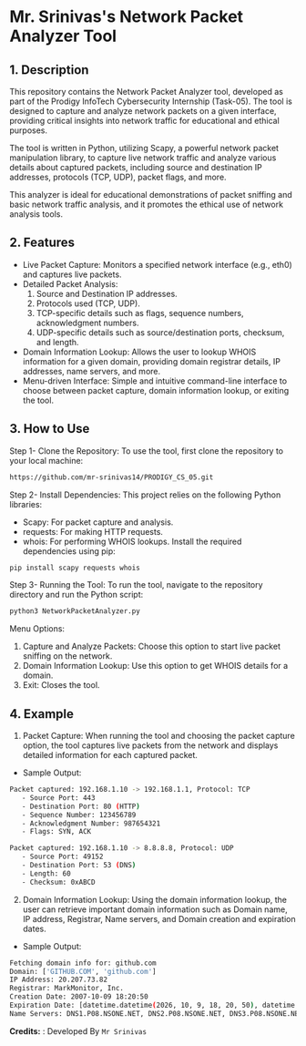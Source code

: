 # Mr. Srinivas's Network Packet Analyzer Tool

## 1. Description
This repository contains the Network Packet Analyzer tool, developed as part of the Prodigy InfoTech Cybersecurity Internship (Task-05). The tool is designed to capture and analyze network packets on a given interface, providing critical insights into network traffic for educational and ethical purposes.

The tool is written in Python, utilizing Scapy, a powerful network packet manipulation library, to capture live network traffic and analyze various details about captured packets, including source and destination IP addresses, protocols (TCP, UDP), packet flags, and more.

This analyzer is ideal for educational demonstrations of packet sniffing and basic network traffic analysis, and it promotes the ethical use of network analysis tools.
## 2. Features
- Live Packet Capture: Monitors a specified network interface (e.g., eth0) and captures live packets.
- Detailed Packet Analysis:
  1. Source and Destination IP addresses.
  2. Protocols used (TCP, UDP).
  3. TCP-specific details such as flags, sequence numbers, acknowledgment numbers.
  4. UDP-specific details such as source/destination ports, checksum, and length.
- Domain Information Lookup: Allows the user to lookup WHOIS information for a given domain, providing domain registrar details, IP addresses, name servers, and more.
- Menu-driven Interface: Simple and intuitive command-line interface to choose between packet capture, domain information lookup, or exiting the tool.

  
## 3. How to Use
Step 1- Clone the Repository: To use the tool, first clone the repository to your local machine:
```bash
https://github.com/mr-srinivas14/PRODIGY_CS_05.git
```
Step 2- Install Dependencies: This project relies on the following Python libraries:

- Scapy: For packet capture and analysis.
- requests: For making HTTP requests.
- whois: For performing WHOIS lookups. Install the required dependencies using pip:
```bash
pip install scapy requests whois
```
Step 3- Running the Tool: To run the tool, navigate to the repository directory and run the Python script:
```bash
python3 NetworkPacketAnalyzer.py
```
Menu Options:

1. Capture and Analyze Packets: Choose this option to start live packet sniffing on the network.
2. Domain Information Lookup: Use this option to get WHOIS details for a domain.
3. Exit: Closes the tool.

## 4. Example
1. Packet Capture: When running the tool and choosing the packet capture option, the tool captures live packets from the network and displays detailed information for each captured packet.
- Sample Output:
```bash
Packet captured: 192.168.1.10 -> 192.168.1.1, Protocol: TCP
   - Source Port: 443
   - Destination Port: 80 (HTTP)
   - Sequence Number: 123456789
   - Acknowledgment Number: 987654321
   - Flags: SYN, ACK

Packet captured: 192.168.1.10 -> 8.8.8.8, Protocol: UDP
   - Source Port: 49152
   - Destination Port: 53 (DNS)
   - Length: 60
   - Checksum: 0xABCD
```
2. Domain Information Lookup: Using the domain information lookup, the user can retrieve important domain information such as Domain name, IP address, Registrar, Name servers, and Domain creation and expiration dates.
- Sample Output:
```bash
Fetching domain info for: github.com
Domain: ['GITHUB.COM', 'github.com']
IP Address: 20.207.73.82
Registrar: MarkMonitor, Inc.
Creation Date: 2007-10-09 18:20:50
Expiration Date: [datetime.datetime(2026, 10, 9, 18, 20, 50), datetime.datetime(2026, 10, 9, 0, 0)]
Name Servers: DNS1.P08.NSONE.NET, DNS2.P08.NSONE.NET, DNS3.P08.NSONE.NET, DNS4.P08.NSONE.NET, NS-1283.AWSDNS-32.ORG, NS-1707.AWSDNS-21.CO.UK, NS-421.AWSDNS-52.COM, NS-520.AWSDNS-01.NET, ns-421.awsdns-52.com, ns-1283.awsdns-32.org, dns4.p08.nsone.net, dns2.p08.nsone.net, ns-1707.awsdns-21.co.uk, dns1.p08.nsone.net, dns3.p08.nsone.net, ns-520.awsdns-01.net
```

**Credits:** : Developed By ```Mr Srinivas```
